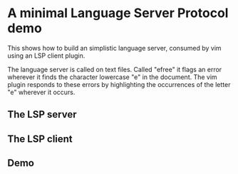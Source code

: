 # A minimal Language Server Protocol demo

This shows how to build an simplistic language server, consumed by vim using an LSP client plugin.

The language server is called on text files. Called "efree" it flags an error wherever it finds the character lowercase "e" in the document. The vim plugin responds to these errors by highlighting the occurrences of the letter "e" wherever it occurs.

## The LSP server

## The LSP client

## Demo
